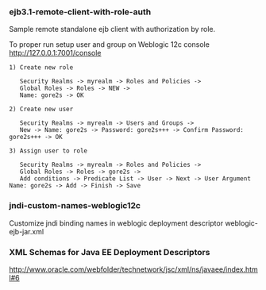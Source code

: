 ### ejb3.1-remote-client-with-role-auth
Sample remote standalone ejb client with authorization by role.

To proper run setup user and group on Weblogic 12c console http://127.0.0.1:7001/console
```
1) Create new role

   Security Realms -> myrealm -> Roles and Policies -> 
   Global Roles -> Roles -> NEW -> 
   Name: gore2s -> OK 

2) Create new user

   Security Realms -> myrealm -> Users and Groups ->
   New -> Name: gore2s -> Password: gore2s+++ -> Confirm Password: gore2s+++ -> OK

3) Assign user to role

   Security Realms -> myrealm -> Roles and Policies -> 
   Global Roles -> Roles -> gore2s -> 
   Add conditions -> Predicate List -> User -> Next -> User Argument Name: gore2s -> Add -> Finish -> Save
```
### jndi-custom-names-weblogic12c
Customize jndi binding names in weblogic deployment descriptor weblogic-ejb-jar.xml

### XML Schemas for Java EE Deployment Descriptors
http://www.oracle.com/webfolder/technetwork/jsc/xml/ns/javaee/index.html#6
